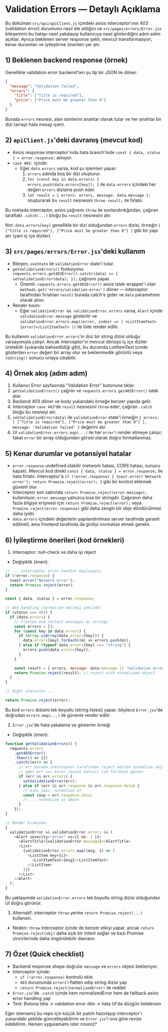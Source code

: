 # Validation Errors — Detaylı Açıklama

Bu doküman `src/api/apiClient.js` içindeki axios interceptor'ının 403 (validation error) durumunu nasıl ele aldığını ve `src/pages/errors/Error.jsx` bileşeninin bu hatayı nasıl yakalayıp kullanıcıya nasıl gösterdiğini adım adım açıklar. Ayrıca beklenen server response şekli, mevcut transformasyon, kenar durumları ve iyileştirme önerileri yer alır.

## 1) Beklenen backend response (örnek)

Genellikle validation error backend'ten şu tip bir JSON ile döner:

```json
{
  "message": "Validation failed",
  "errors": {
    "title": ["Title is required"],
    "price": ["Price must be greater than 0"]
  }
}
```

Burada `errors` nesnesi, alan isimlerini anahtar olarak tutar ve her anahtar bir dizi (array) hata mesajı içerir.

## 2) `apiClient.js`'deki davranış (mevcut kod)

- Axios response interceptor'ında hata branch'inde `const { data, status } = error.response;` alınıyor.
- `case 403:` içinde:
  - Eğer `data.errors` varsa, kod şu işlemleri yapar:
    1. `errors` adında boş bir dizi oluşturur.
    2. `for (const key in data.errors) { errors.push(data.errors[key]); }` ile `data.errors` içindeki her değeri `errors` dizisine push eder.
    3. `let result = { errors: errors, message: data.message };` oluşturarak bu `result` nesnesini `throw result;` ile fırlatır.

Bu noktada interceptor, axios çağrısını `throw` ile sonlandırdığından, çağıran taraftaki `.catch(...)` bloğu bu `result` nesnesini alır.

Not: `data.errors[key]` genellikle bir dizi olduğundan `errors` dizisi, örneğin `[ ["Title is required"], ["Price must be greater than 0"] ]` gibi bir yapı alır (yani iç içe diziler).

## 3) `src/pages/errors/Error.jsx`'deki kullanım

- Bileşen, `useState` ile `validationError` state'i tutar.
- `getValidationErrors()` fonksiyonu `requests.errors.get403Error().catch((data) => { setValidationError(data); });` çağrısını yapar.
  - Önemli: `requests.errors.get403Error()` axios istek wrapper'ı olan `methods.get('errors/validation-error')` döner — interceptor tarafından fırlatılan `result` burada catch'e gider ve `data` parametresi olarak alınır.
- Render kısmı:
  - Eğer `validationError && validationError.errors` varsa, `Alert` içinde `validationError.message` gösterilir ve `validationError.errors.map((error, index) => ( <ListItemText>{error}</ListItemText> ))` ile liste render edilir.

Bu kullanım `validationError.errors`'in düz bir string dizisi olduğu varsayımıyla çalışır. Ancak interceptor'ın mevcut dönüşü iç içe diziler üretebilir (yukarıda bahsedildiği gibi), bu durumda ListItemText içinde gösterilen `error` değeri bir array olur ve beklenmedik görüntü veya `toString()` sonucu ortaya çıkabilir.

## 4) Örnek akış (adım adım)

1. Kullanıcı Error sayfasında "Validation Error" butonuna tıklar.
2. `getValidationErrors()` çağrılır ve `requests.errors.get403Error()` istek atar.
3. Backend 403 döner ve body yukarıdaki örneğe benzer yapıda gelir.
4. Interceptor `case 403`'de `result` nesnesini `throw` eder; çağıran `.catch` bloğu bu nesneyi alır.
5. `setValidationError(data)` ile `validationError` state'i örneğin `{ errors: [ ["Title is required"], ["Price must be greater than 0"] ], message: 'Validation failed' }` değerini alır.
6. UI `validationError.errors.map(...)` ile her `error`'ı render etmeye çalışır; fakat `error` bir array olduğundan görsel olarak doğru formatlanmaz.

## 5) Kenar durumlar ve potansiyel hatalar

- `error.response` undefined olabilir (network hatası, CORS hatası, sunucu kapalı). Mevcut kod direkt `const { data, status } = error.response;` ile hata fırlatır. Interceptor'a `if (!error.response) { toast.error('Network error'); return Promise.reject(error); }` gibi bir kontrol eklemek güvenli olur.
- Interceptor son satırında `return Promise.reject(error.message);` kullanılıyor; `error.message` yalnızca kısa bir stringdir. Çağıranın daha fazla bilgiye erişmesi için `return Promise.reject(error);` veya `Promise.reject(error.response)` gibi daha zengin bir obje döndürülmesi daha iyidir.
- `data.errors` içindeki değerlerin yapılandırılması server tarafında garanti edilmeli; ama frontend tarafında da girdiyi normalize etmek gerekir.

## 6) İyileştirme önerileri (kod örnekleri)

1. Interceptor: null-check ve daha iyi reject

- Değişiklik (öneri):

```js
// ... interceptor error handler başlangıcı
if (!error.response) {
  toast.error("Network error");
  return Promise.reject(error);
}

const { data, status } = error.response;

// 403 handling (normalize edilmiş şekilde)
if (status === 403) {
  if (data.errors) {
    // Flatten and collect messages as strings
    const errors = [];
    for (const key in data.errors) {
      if (Array.isArray(data.errors[key])) {
        data.errors[key].forEach((m) => errors.push(m));
      } else if (typeof data.errors[key] === "string") {
        errors.push(data.errors[key]);
      }
    }

    const result = { errors, message: data.message || "Validation error" };
    return Promise.reject(result); // reject with normalized object
  }
}

// diğer statusler ...

return Promise.reject(error);
```

Bu kod `errors` dizisini tek boyutlu (string listesi) yapar; böylece `Error.jsx`'de doğrudan `errors.map(...)` ile güvenle render edilir.

2. `Error.jsx`'de hata yakalama ve gösterim örneği

- Değişiklik (öneri):

```js
function getValidationErrors() {
  requests.errors
    .get403Error()
    .then(() => {})
    .catch((err) => {
      // err burada interceptor tarafından reject edilen normalize obje olmalı
      // eğer err === error (axios hatası) ise fallback göster
      if (err && err.errors) {
        setValidationError(err);
      } else if (err && err.response && err.response.data) {
        // eski yapı: normalize et
        const resp = err.response.data;
        // ... normalize as above
      }
    });
}

// Render kısmında:
{
  validationError && validationError.errors && (
    <Alert severity="error" sx={{ mb: 2 }}>
      <AlertTitle>{validationError.message}</AlertTitle>
      <List>
        {validationError.errors.map((msg, i) => (
          <ListItem key={i}>
            <ListItemText>{msg}</ListItemText>
          </ListItem>
        ))}
      </List>
    </Alert>
  );
}
```

Bu yaklaşımda `validationError.errors` tek boyutlu string dizisi olduğundan UI doğru görünür.

3. Alternatif: interceptor `throw` yerine `return Promise.reject(...)` kullansın.

- Neden: `throw` interceptor içinde de benzer etkiyi yapar, ancak `return Promise.reject(obj)` daha açık bir intent sağlar ve bazı Promise zincirlerinde daha öngörülebilir davranır.

## 7) Özet (Quick checklist)

- Backend response shape doğrula: `message` ve `errors` objesi bekleniyor.
- Interceptor içinde:
  - `if (!error.response)` kontrolü ekle
  - `403` durumunda `errors`'ı flatten edip string dizisi yap
  - `return Promise.reject(normalizedError)` ile reddet
- `Error.jsx`'de `.catch` içinde hem normalizedError hem de fallback axios error handling yap
- Test: Butona tıkla -> validation error dön -> hata UI'da düzgün listelensin

Eğer isterseniz bu repo için küçük bir patch hazırlayıp interceptor'ı yukarıdaki şekilde güncelleyebilirim ve `Error.jsx`'i ona göre revize edebilirim. Hemen uygulamamı ister misiniz?

